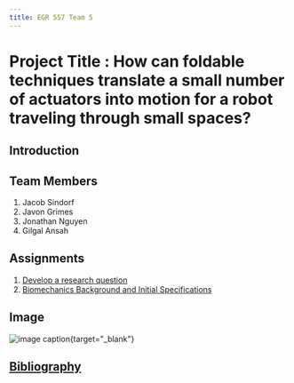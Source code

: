 ```yaml
---
title: EGR 557 Team 5
---
```


# Project Title : How can foldable techniques translate a small number of actuators into motion for a robot traveling through small spaces?

## Introduction

## Team Members

1. Jacob Sindorf
1. Javon Grimes
1. Jonathan Nguyen
1. Gilgal Ansah

## Assignments

1. [Develop a research question](/Assignment_1)
1. [Biomechanics Background and Initial Specifications](/Assignment_2)
## Image
![image caption](https://idealab.asu.edu/assets/images/research/jumper1.png){target="_blank"}

## [Bibliography](/bibliography)
